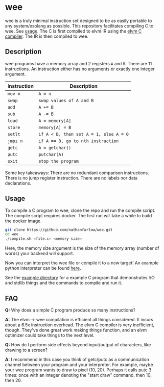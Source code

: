 # wee

wee is a truly minimal instruction set designed to be as easily portable to any system/esolang as possible. This repository facilitates compiling C to wee. See [usage](#usage). The C is first compiled to elvm IR using the [elvm C compiler](https://github.com/shinh/elvm). The IR is then compiled to wee.

## Description
wee programs have a memory array and 2 registers `A` and `B`. There are 11 instructions. An instruction either has no arguments or exactly one integer argument.

| Instruction | Description |
| ----------- | ----------- |
| `mov n` | `A = n` |
| `swap` | `swap values of A and B` |
| `add` | `A += B` |
| `sub` | `A -= B` |
| `load` | `A = memory[A]` |
| `store` | `memory[A] = B` |
| `setlt` | `if A < B, then set A = 1, else A = 0` |
| `jmpz n` | `if A == 0, go to nth instruction` |
| `getc` | `A = getchar()` |
| `putc` | `putchar(A)` |
| `exit` | `stop the program` |

Some key takeaways: There are no redundant comparison instructions. There is no jump register instruction. There are no labels nor data declarations. 

## Usage
To compile a C program to wee, clone the repo and run the compile script. The compile script requires docker. The first run will take a while to build the docker image.
```bash
git clone https://github.com/nathanfarlow/wee.git
cd wee
./compile.sh <file.c> <memory size>
```
Here, the memory size argument is the size of the memory array (number of words) your backend will support.

Now you can interpret the wee file or compile it to a new target! An example python interpreter can be found [here](https://github.com/nathanfarlow/wee/tree/main/interpreter.py).

See the [example directory](https://github.com/nathanfarlow/wee/tree/main/example) for a example C program that demonstrates I/O and stdlib things and the commands to compile and run it.

## FAQ
**Q:** Why does a simple C program produce so many instructions?

**A:** The elvm -> wee compilation is efficient all things considered. It incurs about a 6.5x instruction overhead. The elvm C compiler is very inefficient, though. They've done great work making things function, and an elvm optimizer could take things to the next level.

**Q:** How do I perform side effects beyond input/output of characters, like drawing to a screen?

**A:** I recommend in this case you think of getc/putc as a communication channel between your program and your interpreter. For example, maybe your wee program wants to draw to pixel (10, 20). Perhaps it calls putc 3 times: once with an integer denoting the "start draw" command, then 10, then 20.
